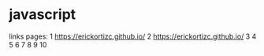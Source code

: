 # javascript
links pages:
1 https://erickortizc.github.io/
2 https://erickortizc.github.io/
3 
4 
5
6
7
8
9
10
